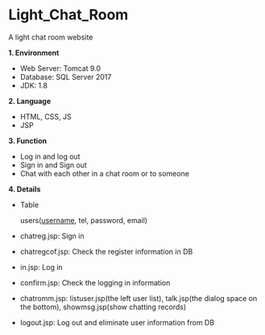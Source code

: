 # Light_Chat_Room
A light chat room website

**1. Environment**

* Web Server: Tomcat 9.0
* Database: SQL Server 2017
* JDK: 1.8



**2. Language**

* HTML, CSS, JS
* JSP



**3. Function**

* Log in and log out
* Sign in and Sign out
* Chat with each other in a chat room or to someone



**4. Details**

* Table

  users(<u>username</u>, tel, password, email)

* chatreg.jsp: Sign in
* chatregcof.jsp: Check the register information in DB
* in.jsp: Log in
* confirm.jsp: Check the logging in information
* chatromm.jsp: listuser.jsp(the left user list), talk.jsp(the dialog space on the bottom), showmsg.jsp(show chatting records)
* logout.jsp: Log out and eliminate user information from DB

